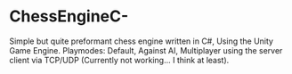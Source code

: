 # ChessEngineC-
Simple but quite preformant chess engine written in C#, Using the Unity Game Engine. 
Playmodes: 
  Default,
  Against AI,
  Multiplayer using the server client via TCP/UDP  (Currently not working... I think at least).
 
